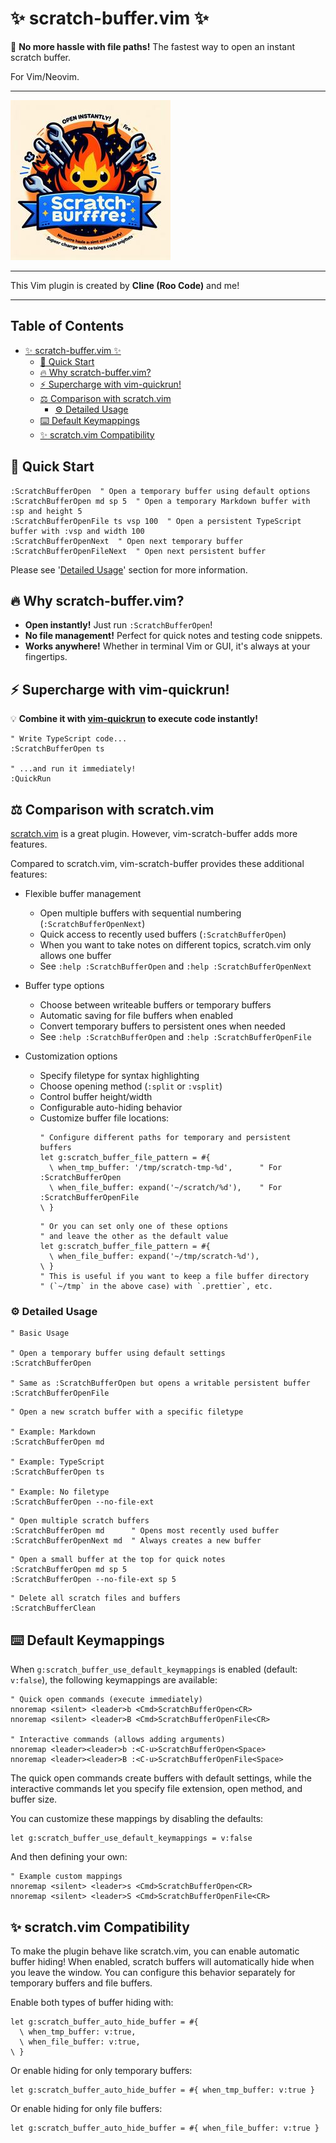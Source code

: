 # :sparkles: scratch-buffer.vim :sparkles:

:rocket: **No more hassle with file paths!** The fastest way to open an instant scratch buffer.

For Vim/Neovim.

- - -

![](./readme/logo.jpg)

- - -

This Vim plugin is created by **Cline (Roo Code)** and me!

- - -

## Table of Contents

- [:sparkles: scratch-buffer.vim :sparkles:](#sparkles-scratch-buffervim-sparkles)
  - [:wrench: Quick Start](#wrench-quick-start)
  - [:fire: Why scratch-buffer.vim?](#fire-why-scratch-buffervim)
  - [:zap: Supercharge with vim-quickrun!](#zap-supercharge-with-vim-quickrun)
  - [:balance_scale: Comparison with scratch.vim](#balance_scale-comparison-with-scratchvim)
    - [:gear: Detailed Usage](#gear-detailed-usage)
  - [:keyboard: Default Keymappings](#keyboard-default-keymappings)
  - [:sparkles: scratch.vim Compatibility](#sparkles-scratchvim-compatibility)

## :wrench: Quick Start

```vim
:ScratchBufferOpen  " Open a temporary buffer using default options
:ScratchBufferOpen md sp 5  " Open a temporary Markdown buffer with :sp and height 5
:ScratchBufferOpenFile ts vsp 100  " Open a persistent TypeScript buffer with :vsp and width 100
:ScratchBufferOpenNext  " Open next temporary buffer
:ScratchBufferOpenFileNext  " Open next persistent buffer
```

Please see '[Detailed Usage](#gear-detailed-usage)' section for more information.

## :fire: Why scratch-buffer.vim?

- **Open instantly!** Just run `:ScratchBufferOpen`!
- **No file management!** Perfect for quick notes and testing code snippets.
- **Works anywhere!** Whether in terminal Vim or GUI, it's always at your fingertips.

## :zap: Supercharge with vim-quickrun!

:bulb: **Combine it with [vim-quickrun](https://github.com/thinca/vim-quickrun) to execute code instantly!**

```vim
" Write TypeScript code...
:ScratchBufferOpen ts

" ...and run it immediately!
:QuickRun
```

## :balance_scale: Comparison with scratch.vim

[scratch.vim](https://github.com/mtth/scratch.vim) is a great plugin.
However, vim-scratch-buffer adds more features.

Compared to scratch.vim, vim-scratch-buffer provides these additional features:

- Flexible buffer management
    - Open multiple buffers with sequential numbering (`:ScratchBufferOpenNext`)
    - Quick access to recently used buffers (`:ScratchBufferOpen`)
    - When you want to take notes on different topics, scratch.vim only allows one buffer
    - See `:help :ScratchBufferOpen` and `:help :ScratchBufferOpenNext`

- Buffer type options
    - Choose between writeable buffers or temporary buffers
    - Automatic saving for file buffers when enabled
    - Convert temporary buffers to persistent ones when needed
    - See `:help :ScratchBufferOpen` and `:help :ScratchBufferOpenFile`

- Customization options
    - Specify filetype for syntax highlighting
    - Choose opening method (`:split` or `:vsplit`)
    - Control buffer height/width
    - Configurable auto-hiding behavior
    - Customize buffer file locations:
      ```vim
      " Configure different paths for temporary and persistent buffers
      let g:scratch_buffer_file_pattern = #{
        \ when_tmp_buffer: '/tmp/scratch-tmp-%d',      " For :ScratchBufferOpen
        \ when_file_buffer: expand('~/scratch/%d'),    " For :ScratchBufferOpenFile
      \ }
      ```
      ```vim
      " Or you can set only one of these options
      " and leave the other as the default value
      let g:scratch_buffer_file_pattern = #{
        \ when_file_buffer: expand('~/tmp/scratch-%d'),
      \ }
      " This is useful if you want to keep a file buffer directory
      " (`~/tmp` in the above case) with `.prettier`, etc.
      ```

### :gear: Detailed Usage

```vim
" Basic Usage

" Open a temporary buffer using default settings
:ScratchBufferOpen

" Same as :ScratchBufferOpen but opens a writable persistent buffer
:ScratchBufferOpenFile
```

```vim
" Open a new scratch buffer with a specific filetype

" Example: Markdown
:ScratchBufferOpen md

" Example: TypeScript
:ScratchBufferOpen ts

" Example: No filetype
:ScratchBufferOpen --no-file-ext
```

```vim
" Open multiple scratch buffers
:ScratchBufferOpen md      " Opens most recently used buffer
:ScratchBufferOpenNext md  " Always creates a new buffer
```

```vim
" Open a small buffer at the top for quick notes
:ScratchBufferOpen md sp 5
:ScratchBufferOpen --no-file-ext sp 5
```

```vim
" Delete all scratch files and buffers
:ScratchBufferClean
```

## :keyboard: Default Keymappings

When `g:scratch_buffer_use_default_keymappings` is enabled (default: `v:false`), the following keymappings are available:

```vim
" Quick open commands (execute immediately)
nnoremap <silent> <leader>b <Cmd>ScratchBufferOpen<CR>
nnoremap <silent> <leader>B <Cmd>ScratchBufferOpenFile<CR>

" Interactive commands (allows adding arguments)
nnoremap <leader><leader>b :<C-u>ScratchBufferOpen<Space>
nnoremap <leader><leader>B :<C-u>ScratchBufferOpenFile<Space>
```

The quick open commands create buffers with default settings, while the interactive commands let you specify file extension, open method, and buffer size.

You can customize these mappings by disabling the defaults:

```vim
let g:scratch_buffer_use_default_keymappings = v:false
```

And then defining your own:

```vim
" Example custom mappings
nnoremap <silent> <leader>s <Cmd>ScratchBufferOpen<CR>
nnoremap <silent> <leader>S <Cmd>ScratchBufferOpenFile<CR>
```

## :sparkles: scratch.vim Compatibility

To make the plugin behave like scratch.vim, you can enable automatic buffer hiding!
When enabled, scratch buffers will automatically hide when you leave the window.
You can configure this behavior separately for temporary buffers and file buffers.

Enable both types of buffer hiding with:

```vim
let g:scratch_buffer_auto_hide_buffer = #{
  \ when_tmp_buffer: v:true,
  \ when_file_buffer: v:true,
\ }
```

Or enable hiding for only temporary buffers:

```vim
let g:scratch_buffer_auto_hide_buffer = #{ when_tmp_buffer: v:true }
```

Or enable hiding for only file buffers:

```vim
let g:scratch_buffer_auto_hide_buffer = #{ when_file_buffer: v:true }
```
